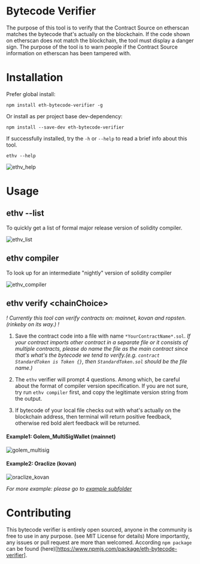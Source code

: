 # Bytecode Verifier
The purpose of this tool is to verify that the Contract Source on etherscan matches the bytecode that's actually on the blockchain.  If the code shown on etherscan does not match the blockchain, the tool must display a danger sign.  The purpose of the tool is to warn people if the Contract Source information on etherscan has been tampered with.

# Installation
Prefer global install:
```shell
npm install eth-bytecode-verifier -g
```

Or install as per project base dev-dependency:
```shell
npm install --save-dev eth-bytecode-verifier
```

If successfully installed, try the `-h` or `--help` to read a brief info about this tool.
```shell
ethv --help
```
![ethv_help](../master/assets/ethv_help.png)

# Usage

## ethv --list

To quickly get a list of formal major release version of solidity compiler.

![ethv_list](../master/assets/ethv_list.png)

## ethv compiler

To look up for an intermediate "nightly" version of solidity compiler

![ethv_compiler](../master/assets/ethv_compiler.png)

## ethv verify \<chainChoice>
*! Currently this tool can verify contracts on: mainnet, kovan and ropsten. (rinkeby on its way.) !*
1. Save the contract code into a file with name `*YourContractName*.sol`.
 *If your contract imports other contract in a separate file or it consists of multiple contracts, please do name the file as the main contract since that's what's the bytecode we tend to verify.(e.g. `contract StandardToken is Token {}`, then `StandardToken.sol` should be the file name.)*

2. The `ethv` verifier will prompt 4 questions. Among which, be careful about the format of compiler version specification. If you are not sure, try run `ethv compiler` first, and copy the legitimate version string from the output.

3. If bytecode of your local file checks out with what's actually on the blockchain address, then terminal will return positive feedback, otherwise red bold alert feedback will be returned.

#### Example1: Golem_MultiSigWallet (mainnet)
![golem_multisig](../master/example/GolemMultisig/ethv_golem_multisig.png)

#### Example2: Oraclize (kovan)
![oraclize_kovan](../master/example/Oraclize(kovan)/oraclize_kovan.png)

*For more example: please go to [example subfolder](https://github.com/ConsenSys/bytecode-verifier/tree/master/example)*

# Contributing
This bytecode verifier is entirely open sourced, anyone in the community is free to use in any purpose. (see MIT License for details) More importantly, any issues or pull request are more than welcomed. According `npm package` can be found (here)[https://www.npmjs.com/package/eth-bytecode-verifier].
